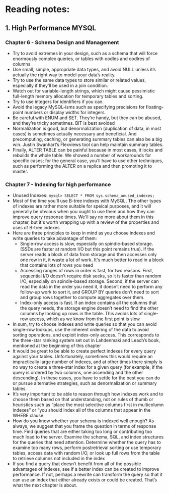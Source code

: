 # Reading notes:
## 1. High Performance MYSQL
### Chapter 6 - Schema Design and Management
- Try to avoid extremes in your design, such as a schema that will force enormously complex queries, or tables with oodles and oodlres of columns
- Use small, simple, appropriate data types, and avoid NULL unless it’s actually the right way to model your data’s reality.
- Try to use the same data types to store similar or related values, especially if they’ll be used in a join condition.
- Watch out for variable-length strings, which might cause pessimistic full-length memory allocation for temporary tables and sorting.
- Try to use integers for identifiers if you can.
- Avoid the legacy MySQL-isms such as specifying precisions for floating-point numbers or display widths for integers.
- Be careful with ENUM and SET. They’re handy, but they can be abused, and they’re tricky sometimes. BIT is best avoided
- Normalization is good, but denormalization (duplication of data, in most cases) is sometimes actually necessary and beneficial. And precomputing, caching, or generating summary tables can also be a big win. Justin Swanhart’s Flexviews tool can help maintain summary tables.
- Finally, ALTER TABLE can be painful because in most cases, it locks and rebuilds the whole table. We showed a number of workarounds for specific cases; for the general case, you’ll have to use other techniques, such as performing the ALTER on a replica and then promoting it to master.

### Chapter 7 - Indexing for high performance
- Unused Indexes: `mysql> SELECT * FROM sys.schema_unused_indexes;`
- Most of the time you'll use B-tree indexes with MySQL. The other types of indexes are rather more suitable for speical purposes, and it will generally be obvious when you ought to use them and how they can improve query response times. We'll say no more about them in this chapter, but it's worth wrapping up with a review of the properties and uses of B-tree indexes
- Here are three principles to keep in mind as you choose indexes and write queries to take advantage of them:
  + Single-row access is slow, especially on spindle-based storage. (SSDs are faster at random I/O but this point remains true). If the server reads a block of data from storage and then accesses only one row in it, it waste a lot of work. It's much better to read in a block that contains lots of rows you need
  + Accessing ranges of rows in order is fast, for two reasons. First, sequential I/O doesn’t require disk seeks, so it is faster than random I/O, especially on spindle-based storage. Second, if the server can read the data in the order you need it, it doesn’t need to perform any follow-up work to sort it, and GROUP BY queries don’t need to sort and group rows together to compute aggregates over them.
  +  Index-only access is fast. If an index contains all the columns that the query needs, the storage engine doesn’t need to find the other columns by looking up rows in the table. This avoids lots of single-row access, which as we know from the first point is slow
- In sum, try to choose indexes and write queries so that you can avoid single-row lookups, use the inherent ordering of the data to avoid sorting operations, and exploit index-only access. This corresponds to the three-star ranking system set out in Lahdenmaki and Leach’s book, mentioned at the beginning of this chapter
- It would be great to be able to create perfect indexes for every query against your tables. Unfortunately, sometimes this would require an impractically large number of indexes, and at other times there simply is no way to create a three-star index for a
given query (for example, if the query is ordered by two columns, one ascending and the other descending). In these cases, you have to settle for the best you can do or pursue alternative strategies, such as denormalization or summary tables.
- It’s very important to be able to reason through how indexes work and to choose them based on that understanding, not on rules of thumb or heuristics such as “place the most selective columns first in multicolumn indexes” or “you should index all of the columns that appear in the WHERE clause
- How do you know whether your schema is indexed well enough? As always, we suggest that you frame the question in terms of response time. Find queries that are either taking too long or contributing too much load to the server. Examine the schema, SQL, and index structures for the queries that need attention. Determine whether the query has to examine too many rows, perform postretrieval sorting or use temporary tables, access data with random I/O, or look up full rows from the table to retrieve columns not included in the index
- If you find a query that doesn’t benefit from all of the possible advantages of indexes, see if a better index can be created to improve performance. If not, perhaps a rewrite
can transform the query so that it can use an index that either already exists or could be created. That’s what the next chapter is about.